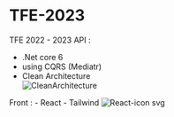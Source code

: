 # TFE-2023
TFE 2022 - 2023 
API : 
  - .Net core 6 
  - using CQRS (Mediatr)
  - Clean Architecture  
  ![CleanArchitecture](https://user-images.githubusercontent.com/89152439/235498887-bcf733c3-436a-4927-8a96-045027d35bd9.jpg)
 
 Front : 
    - React 
    - Tailwind 
    ![React-icon svg](https://user-images.githubusercontent.com/89152439/235499251-3c218d21-348a-4694-93a9-21c31efdb477.png)
